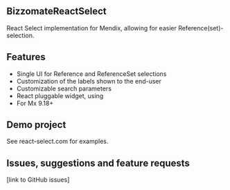 ## BizzomateReactSelect
React Select implementation for Mendix, allowing for easier Reference(set)-selection.

## Features
- Single UI for Reference and ReferenceSet selections
- Customization of the labels shown to the end-user
- Customizable search parameters
- React pluggable widget, using 
- For Mx 9.18+

## Demo project
See react-select.com for examples.

## Issues, suggestions and feature requests
[link to GitHub issues]